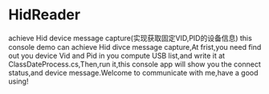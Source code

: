 # HidReader
achieve Hid device message capture(实现获取固定VID,PID的设备信息) 
this console demo can achieve Hid divce message capture,At frist,you need find out you device Vid and Pid in you compute USB list,and write it at
ClassDateProcess.cs,Then,run it,this console app will show you the connect status,and device message.Welcome to communicate with me,have a good using!
